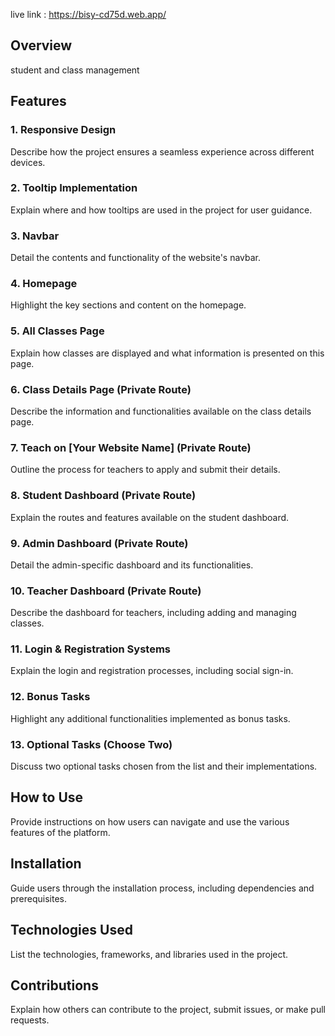 live link : https://bisy-cd75d.web.app/
 ## Overview

student and class management

## Features

### 1. Responsive Design

Describe how the project ensures a seamless experience across different devices.

### 2. Tooltip Implementation

Explain where and how tooltips are used in the project for user guidance.

### 3. Navbar

Detail the contents and functionality of the website's navbar.

### 4. Homepage

Highlight the key sections and content on the homepage.

### 5. All Classes Page

Explain how classes are displayed and what information is presented on this page.

### 6. Class Details Page (Private Route)

Describe the information and functionalities available on the class details page.

### 7. Teach on [Your Website Name] (Private Route)

Outline the process for teachers to apply and submit their details.

### 8. Student Dashboard (Private Route)

Explain the routes and features available on the student dashboard.

### 9. Admin Dashboard (Private Route)

Detail the admin-specific dashboard and its functionalities.

### 10. Teacher Dashboard (Private Route)

Describe the dashboard for teachers, including adding and managing classes.

### 11. Login & Registration Systems

Explain the login and registration processes, including social sign-in.

### 12. Bonus Tasks

Highlight any additional functionalities implemented as bonus tasks.

### 13. Optional Tasks (Choose Two)

Discuss two optional tasks chosen from the list and their implementations.

## How to Use

Provide instructions on how users can navigate and use the various features of the platform.

## Installation

Guide users through the installation process, including dependencies and prerequisites.

## Technologies Used

List the technologies, frameworks, and libraries used in the project.

## Contributions

Explain how others can contribute to the project, submit issues, or make pull requests.
